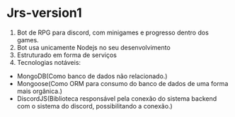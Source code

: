 # Jrs-version1
1. Bot de RPG para discord, com minigames e progresso dentro dos games.
2. Bot usa unicamente Nodejs no seu desenvolvimento
3. Estruturado em forma de serviços
4. Tecnologias notáveis:
- MongoDB(Como banco de dados não relacionado.)
- Mongoose(Como ORM para consumo do banco de dados de uma forma mais orgânica.)
- DiscordJS(Biblioteca responsável pela conexão do sistema backend com o sistema do discord, possibilitando a conexão.)
